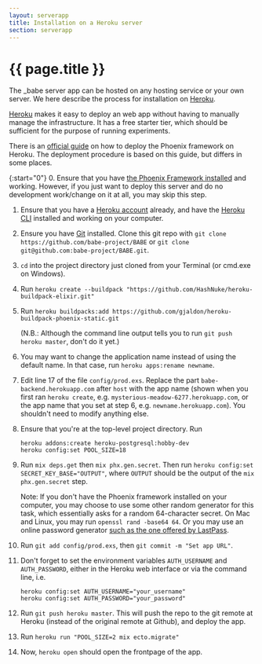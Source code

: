 ```yaml
---
layout: serverapp
title: Installation on a Heroku server
section: serverapp
---
```


# {{ page.title }}

The _babe server app can be hosted on any hosting service or your own server. We here describe the process for
installation on [Heroku](https://www.heroku.com/).

[Heroku](https://www.heroku.com/) makes it easy to deploy an web app without having to manually manage the infrastructure. It has a free starter tier, which should be sufficient for the purpose of running experiments.

There is an [official guide](https://hexdocs.pm/phoenix/heroku.html) on how to deploy the Phoenix framework on Heroku. The deployment procedure is based on this guide, but differs in some places.

{:start="0"}
0. Ensure that you have [the Phoenix Framework installed](https://hexdocs.pm/phoenix/installation.html) and working. However, if you just want to deploy this server and do no development work/change on it at all, you may skip this step.

1. Ensure that you have a [Heroku account](https://signup.heroku.com/) already, and have the [Heroku CLI](https://devcenter.heroku.com/articles/heroku-cli) installed and working on your computer.

2. Ensure you have [Git](https://git-scm.com/downloads) installed. Clone this git repo with `git clone https://github.com/babe-project/BABE` or `git clone git@github.com:babe-project/BABE.git`.

3. `cd` into the project directory just cloned from your Terminal (or cmd.exe on Windows).

4. Run `heroku create --buildpack "https://github.com/HashNuke/heroku-buildpack-elixir.git"`

5. Run `heroku buildpacks:add https://github.com/gjaldon/heroku-buildpack-phoenix-static.git`

    (N.B.: Although the command line output tells you to run `git push heroku master`, don't do it yet.)

6. You may want to change the application name instead of using the default name. In that case, run `heroku apps:rename newname`.

7. Edit line 17 of the file `config/prod.exs`. Replace the part `babe-backend.herokuapp.com` after `host` with the app name (shown when you first ran `heroku create`, e.g. `mysterious-meadow-6277.herokuapp.com`, or the app name that you set at step 6, e.g.  `newname.herokuapp.com`). You shouldn't need to modify anything else.

8. Ensure that you're at the top-level project directory. Run

    ```
    heroku addons:create heroku-postgresql:hobby-dev
    heroku config:set POOL_SIZE=18
    ```

9. Run `mix deps.get` then `mix phx.gen.secret`. Then run `heroku config:set SECRET_KEY_BASE="OUTPUT"`, where `OUTPUT` should be the output of the `mix phx.gen.secret` step.

    Note: If you don't have the Phoenix framework installed on your computer, you may choose to use some other random generator for this task, which essentially asks for a random 64-character secret. On Mac and Linux, you may run `openssl rand -base64 64`. Or you may use an online password generator [such as the one offered by LastPass](https://lastpass.com/generatepassword.php).

10. Run `git add config/prod.exs`, then `git commit -m "Set app URL"`.

11. Don't forget to set the environment variables `AUTH_USERNAME` and `AUTH_PASSWORD`, either in the Heroku web interface or via the command line, i.e.

    ```
    heroku config:set AUTH_USERNAME="your_username"
    heroku config:set AUTH_PASSWORD="your_password"
    ```

12. Run `git push heroku master`. This will push the repo to the git remote at Heroku (instead of the original remote at Github), and deploy the app.

13. Run `heroku run "POOL_SIZE=2 mix ecto.migrate"`

14. Now, `heroku open` should open the frontpage of the app.

